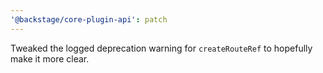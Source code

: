 ```yaml
---
'@backstage/core-plugin-api': patch
---
```


Tweaked the logged deprecation warning for `createRouteRef` to hopefully make it more clear.
